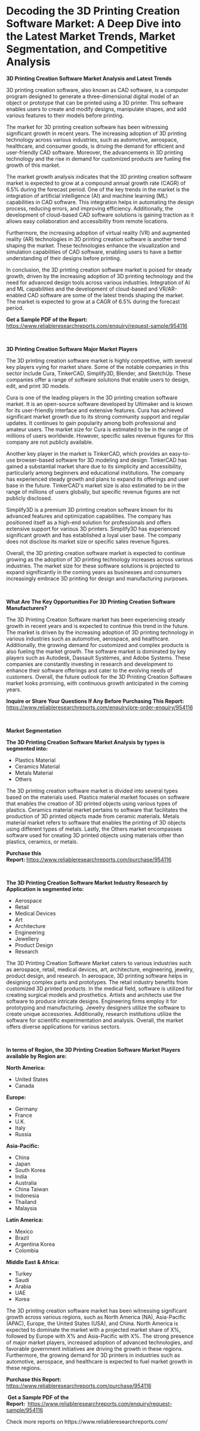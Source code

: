 <p><h1>Decoding the 3D Printing Creation Software Market: A Deep Dive into the Latest Market Trends, Market Segmentation, and Competitive Analysis</h1></p><p><strong>3D Printing Creation Software Market Analysis and Latest Trends</strong></p>
<p><p>3D printing creation software, also known as CAD software, is a computer program designed to generate a three-dimensional digital model of an object or prototype that can be printed using a 3D printer. This software enables users to create and modify designs, manipulate shapes, and add various features to their models before printing.</p><p>The market for 3D printing creation software has been witnessing significant growth in recent years. The increasing adoption of 3D printing technology across various industries, such as automotive, aerospace, healthcare, and consumer goods, is driving the demand for efficient and user-friendly CAD software. Moreover, the advancements in 3D printing technology and the rise in demand for customized products are fueling the growth of this market.</p><p>The market growth analysis indicates that the 3D printing creation software market is expected to grow at a compound annual growth rate (CAGR) of 6.5% during the forecast period. One of the key trends in the market is the integration of artificial intelligence (AI) and machine learning (ML) capabilities in CAD software. This integration helps in automating the design process, reducing errors, and improving efficiency. Additionally, the development of cloud-based CAD software solutions is gaining traction as it allows easy collaboration and accessibility from remote locations.</p><p>Furthermore, the increasing adoption of virtual reality (VR) and augmented reality (AR) technologies in 3D printing creation software is another trend shaping the market. These technologies enhance the visualization and simulation capabilities of CAD software, enabling users to have a better understanding of their designs before printing.</p><p>In conclusion, the 3D printing creation software market is poised for steady growth, driven by the increasing adoption of 3D printing technology and the need for advanced design tools across various industries. Integration of AI and ML capabilities and the development of cloud-based and VR/AR-enabled CAD software are some of the latest trends shaping the market. The market is expected to grow at a CAGR of 6.5% during the forecast period.</p></p>
<p><strong>Get a Sample PDF of the Report:&nbsp;</strong> <a href="https://www.reliableresearchreports.com/enquiry/request-sample/954116">https://www.reliableresearchreports.com/enquiry/request-sample/954116</a></p>
<p>&nbsp;</p>
<p><strong>3D Printing Creation Software Major Market Players</strong></p>
<p><p>The 3D printing creation software market is highly competitive, with several key players vying for market share. Some of the notable companies in this sector include Cura, TinkerCAD, Simplify3D, Blender, and SketchUp. These companies offer a range of software solutions that enable users to design, edit, and print 3D models.</p><p>Cura is one of the leading players in the 3D printing creation software market. It is an open-source software developed by Ultimaker and is known for its user-friendly interface and extensive features. Cura has achieved significant market growth due to its strong community support and regular updates. It continues to gain popularity among both professional and amateur users. The market size for Cura is estimated to be in the range of millions of users worldwide. However, specific sales revenue figures for this company are not publicly available.</p><p>Another key player in the market is TinkerCAD, which provides an easy-to-use browser-based software for 3D modeling and design. TinkerCAD has gained a substantial market share due to its simplicity and accessibility, particularly among beginners and educational institutions. The company has experienced steady growth and plans to expand its offerings and user base in the future. TinkerCAD's market size is also estimated to be in the range of millions of users globally, but specific revenue figures are not publicly disclosed.</p><p>Simplify3D is a premium 3D printing creation software known for its advanced features and optimization capabilities. The company has positioned itself as a high-end solution for professionals and offers extensive support for various 3D printers. Simplify3D has experienced significant growth and has established a loyal user base. The company does not disclose its market size or specific sales revenue figures.</p><p>Overall, the 3D printing creation software market is expected to continue growing as the adoption of 3D printing technology increases across various industries. The market size for these software solutions is projected to expand significantly in the coming years as businesses and consumers increasingly embrace 3D printing for design and manufacturing purposes.</p></p>
<p>&nbsp;</p>
<p><strong>What Are The Key Opportunities For 3D Printing Creation Software Manufacturers?</strong></p>
<p><p>The 3D Printing Creation Software market has been experiencing steady growth in recent years and is expected to continue this trend in the future. The market is driven by the increasing adoption of 3D printing technology in various industries such as automotive, aerospace, and healthcare. Additionally, the growing demand for customized and complex products is also fueling the market growth. The software market is dominated by key players such as Autodesk, Dassault Systèmes, and Adobe Systems. These companies are constantly investing in research and development to enhance their software offerings and cater to the evolving needs of customers. Overall, the future outlook for the 3D Printing Creation Software market looks promising, with continuous growth anticipated in the coming years.</p></p>
<p><strong>Inquire or Share Your Questions If Any Before Purchasing This Report:</strong> <a href="https://www.reliableresearchreports.com/enquiry/pre-order-enquiry/954116">https://www.reliableresearchreports.com/enquiry/pre-order-enquiry/954116</a></p>
<p>&nbsp;</p>
<p><strong>Market Segmentation</strong></p>
<p><strong>The 3D Printing Creation Software Market Analysis by types is segmented into:</strong></p>
<p><ul><li>Plastics Material</li><li>Ceramics Material</li><li>Metals Material</li><li>Others</li></ul></p>
<p><p>The 3D printing creation software market is divided into several types based on the materials used. Plastics material market focuses on software that enables the creation of 3D printed objects using various types of plastics. Ceramics material market pertains to software that facilitates the production of 3D printed objects made from ceramic materials. Metals material market refers to software that enables the printing of 3D objects using different types of metals. Lastly, the Others market encompasses software used for creating 3D printed objects using materials other than plastics, ceramics, or metals.</p></p>
<p><strong>Purchase this Report:&nbsp;</strong><a href="https://www.reliableresearchreports.com/purchase/954116">https://www.reliableresearchreports.com/purchase/954116</a></p>
<p>&nbsp;</p>
<p><strong>The 3D Printing Creation Software Market Industry Research by Application is segmented into:</strong></p>
<p><ul><li>Aerospace</li><li>Retail</li><li>Medical Devices</li><li>Art</li><li>Architecture</li><li>Engineering</li><li>Jewellery</li><li>Product Design</li><li>Research</li></ul></p>
<p><p>The 3D Printing Creation Software Market caters to various industries such as aerospace, retail, medical devices, art, architecture, engineering, jewelry, product design, and research. In aerospace, 3D printing software helps in designing complex parts and prototypes. The retail industry benefits from customized 3D printed products. In the medical field, software is utilized for creating surgical models and prosthetics. Artists and architects use the software to produce intricate designs. Engineering firms employ it for prototyping and manufacturing. Jewelry designers utilize the software to create unique accessories. Additionally, research institutions utilize the software for scientific experimentation and analysis. Overall, the market offers diverse applications for various sectors.</p></p>
<p>&nbsp;</p>
<p><strong>In terms of Region, the 3D Printing Creation Software Market Players available by Region are:</strong></p>
<p>
    <p> <strong> North America: </strong>
        <ul>
            <li>United States</li>
            <li>Canada</li>
        </ul>
        </p> 
    <p> <strong> Europe: </strong>
        <ul>
            <li>Germany</li>
            <li>France</li>
            <li>U.K.</li>
            <li>Italy</li>
            <li>Russia</li>
        </ul>
        </p> 
    <p> <strong> Asia-Pacific: </strong>
        <ul>
            <li>China</li>
            <li>Japan</li>
            <li>South Korea</li>
            <li>India</li>
            <li>Australia</li>
            <li>China Taiwan</li>
            <li>Indonesia</li>
            <li>Thailand</li>
            <li>Malaysia</li>
        </ul>
        </p> 
    <p> <strong> Latin America: </strong>
        <ul>
            <li>Mexico</li>
            <li>Brazil</li>
            <li>Argentina Korea</li>
            <li>Colombia</li>
        </ul>
        </p> 
    <p> <strong> Middle East & Africa: </strong>
        <ul>
            <li>Turkey</li>
            <li>Saudi</li>
            <li>Arabia</li>
            <li>UAE</li>
            <li>Korea</li>
        </ul>
    </p>
    </p>
<p><p>The 3D printing creation software market has been witnessing significant growth across various regions, such as North America (NA), Asia-Pacific (APAC), Europe, the United States (USA), and China. North America is expected to dominate the market with a projected market share of X%, followed by Europe with X% and Asia-Pacific with X%. The strong presence of major market players, increased adoption of advanced technologies, and favorable government initiatives are driving the growth in these regions. Furthermore, the growing demand for 3D printers in industries such as automotive, aerospace, and healthcare is expected to fuel market growth in these regions.</p></p>
<p><strong>Purchase this Report: </strong><a href="https://www.reliableresearchreports.com/purchase/954116">https://www.reliableresearchreports.com/purchase/954116</a></p>
<p>&nbsp;<strong>Get a Sample PDF of the Report:&nbsp;&nbsp;</strong><a href="https://www.reliableresearchreports.com/enquiry/request-sample/954116">https://www.reliableresearchreports.com/enquiry/request-sample/954116</a></p>
<p><strong></strong></p>
<p>Check more reports on https://www.reliableresearchreports.com/</p>